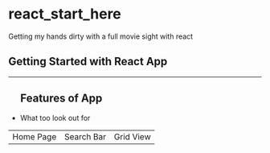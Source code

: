 # react_start_here
Getting my hands dirty with a full movie sight with react

<h2>Getting Started with React App</h2>

<hr>

<table>
<ul>
  <h2>Features of App</h2>
  <li>What too look out for</li>
  <td>Home Page</td>
  <td>Search Bar</td>
  <td>Grid View</td>
  </tr>
</ul>
</table>